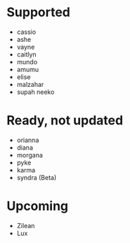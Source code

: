 # Supported
- cassio
- ashe
- vayne
- caitlyn
- mundo
- amumu
- elise
- malzahar
- supah neeko
# Ready, not updated
- orianna
- diana
- morgana
- pyke
- karma
- syndra (Beta)
# Upcoming
- Zilean
- Lux
